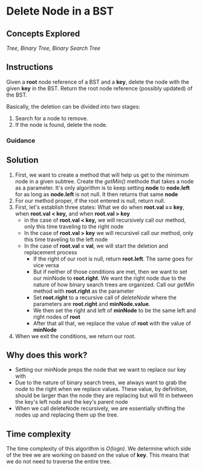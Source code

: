 # Delete Node in a BST

## Concepts Explored
_Tree, Binary Tree, Binary Search Tree_

## Instructions
Given a **root** node reference of a BST and a **key**, delete the node with the given **key** in the BST. Return the root node reference (possibly updated) of the BST.

Basically, the deletion can be divided into two stages:

1. Search for a node to remove.
2. If the node is found, delete the node.
### Guidance


## Solution
1. First, we want to create a method that will help us get to the minimum node in a given subtree. Create the _getMin()_ methode that takes a node as a parameter. It's only algorithm is to keep setting **node** to **node.left** for as long as **node.left** is not null. It then returns that same **node**
2. For our method proper, if the root entered is null, return null.
3. First, let's establish three states: What we do when **root.val == key**, when **root.val < key,** and when **root.val > key**
   * in the case of **root.val < key,** we will recursively call our method, only this time traveling to the right node
   * In the case of **root.val > key** we will recursivel call our method, only this time traveling to the left node
   * In the case of **root.val = val**, we will start the deletion and replacement process
     - If the right of our root is null, return **root.left**. The same goes for vice versa
     - But if neither of those conditions are met, then we want to set our minNode to **root.right**. We want the right node due to the nature of how binary search trees are organized. Call our _getMin_ method with **root.right** as the parameter
     - Set **root.right** to a recursive call of _deleteNode_ where the parameters are **root.right** and **minNode.value**.
     - We then set the right and left of **minNode** to be the same left and right nodes of **root**
     - After that all that, we replace the value of **root** with the value of **minNode**
4. When we exit the conditions, we return our root.

## Why does this work?
- Setting our minNode preps the node that we want to replace our key with
- Due to the nature of binary search trees, we always want to grab the node to the right when we replace values. These value, by definition, should be larger than the node they are replacing but will fit in between the key's left node and the key's parent node
- When we call deleteNode recursively, we are essentially shifting the nodes up and replacing them up the tree.

## Time complexity
The time complexity of this algorithm is _O(logn)_. We determine which side of the tree we are working on based on the value of **key**. This means that we do not need to traverse the entire tree.
